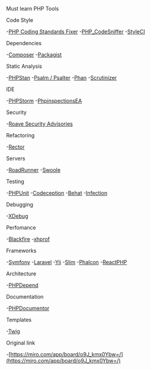 Must learn PHP Tools

Code Style

-[PHP Coding Standards Fixer](https://cs.symfony.com/)
-[PHP_CodeSniffer](https://github.com/squizlabs/PHP_CodeSniffer)
-[StyleCI](https://styleci.io/)

Dependencies

-[Composer](https://getcomposer.org/)
-[Packagist](https://packagist.org/)

Static Analysis

-[PHPStan](https://phpstan.org/)
-[Psalm / Psalter](https://psalm.dev/)
-[Phan](https://github.com/phan/phan)
-[Scrutinizer](https://scrutinizer-ci.com/)

IDE

-[PHPStorm](https://www.jetbrains.com/ru-ru/phpstorm/)
-[PhpinspectionsEA](https://plugins.jetbrains.com/plugin/7622-php-inspections-ea-extended-/)

Security

-[Roave Security Advisories](https://github.com/Roave/SecurityAdvisories)

Refactoring

-[Rector](https://getrector.org/)

Servers

-[RoadRunner](https://roadrunner.dev/)
-[Swoole](https://www.swoole.co.uk/)

Testing

-[PHPUnit](https://phpunit.de/)
-[Codeception](https://codeception.com/)
-[Behat](https://docs.behat.org/en/latest/)
-[Infection](https://infection.github.io/)

Debugging

-[XDebug](https://xdebug.org/)

Perfomance

-[Blackfire](https://blackfire.io/)
-[xhprof](https://zinvapel.github.io/it/prog/lang/2019/01/10/xhprof/)

Frameworks

-[Symfony](https://symfony.com/)
-[Laravel](https://laravel.com/)
-[Yii](https://www.yiiframework.com/)
-[Slim](http://www.slimframework.com/)
-[Phalcon](https://phalcon.io/)
-[ReactPHP](https://reactphp.org/)

Architecture

-[PHPDepend](https://pdepend.org/)

Documentation

-[PHPDocumentor](https://www.phpdoc.org/)

Templates

-[Twig](https://twig.symfony.com/)

Original link

-[https://miro.com/app/board/o9J_kmx0Ybw=/](https://miro.com/app/board/o9J_kmx0Ybw=/)
